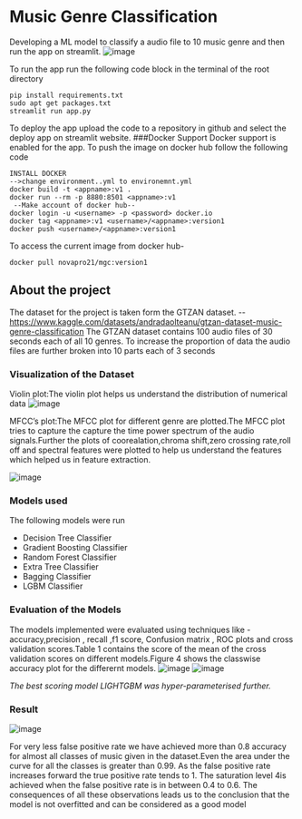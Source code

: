 # Music Genre Classification
Developing a ML model to classify a audio file to 10 music genre and then run the app on streamlit.
![image](https://github.com/Mythanos99/Music-Genre-Classification/assets/76528489/29bf1b39-6139-4492-9290-f896a0e3dcf5)


To run the app run the following code block in the terminal of the root directory
```
pip install requirements.txt
sudo apt get packages.txt
streamlit run app.py
```
To deploy the app upload the code to a repository in github and select the deploy app on streamlit website.
###Docker Support
Docker support is enabled for the app. To push  the image on docker hub follow the following code
```
INSTALL DOCKER
-->change environment..yml to environemnt.yml
docker build -t <appname>:v1 .
docker run --rm -p 8880:8501 <appname>:v1
 --Make account of docker hub--
docker login -u <username> -p <password> docker.io
docker tag <appname>:v1 <username>/<appname>:version1
docker push <username>/<appname>:version1

```
To access the current image from docker hub-
```
docker pull novapro21/mgc:version1
```
## About the project
The dataset for the project is taken form the GTZAN dataset.
--https://www.kaggle.com/datasets/andradaolteanu/gtzan-dataset-music-genre-classification
The GTZAN dataset contains 100 audio files of 30 seconds each of all 10 genres. To increase the
proportion of data the audio files are further broken into 10 parts each of 3 seconds

### Visualization of the Dataset
Violin plot:The violin plot helps us understand the distribution of numerical data
![image](https://github.com/Mythanos99/Music-Genre-Classification/assets/76528489/b04dbe53-c66b-464a-ab08-f26aba147357)


MFCC’s plot:The MFCC plot for different genre are plotted.The MFCC plot tries to capture
the capture the time power spectrum of the audio signals.Further the plots of coorealation,chroma
shift,zero crossing rate,roll off and spectral features were plotted to help us understand the features
which helped us in feature extraction.

![image](https://github.com/Mythanos99/Music-Genre-Classification/assets/76528489/8a4dbda6-1531-4a5f-95f7-f5b94f592c25)

### Models used
The following models were run 
* Decision Tree Classifier
* Gradient Boosting Classifier
* Random Forest Classifier
* Extra Tree Classifier
* Bagging Classifier
* LGBM Classifier


### Evaluation of the Models

The models implemented were evaluated using techniques like -accuracy,precision , recall ,f1 score,
Confusion matrix , ROC plots and cross validation scores.Table 1 contains the score of the mean
of the cross validation scores on different models.Figure 4 shows the classwise accuracy plot for the
differernt models.
![image](https://github.com/Mythanos99/Music-Genre-Classification/assets/76528489/d6ea111e-6f8c-4454-b990-845c16788dba)
![image](https://github.com/Mythanos99/Music-Genre-Classification/assets/76528489/7afa7ec9-85f6-4226-a517-a6ce9dc34a65)

*The best scoring model LIGHTGBM was hyper-parameterised further.*

### Result

![image](https://github.com/Mythanos99/Music-Genre-Classification/assets/76528489/e917cbc9-6199-418a-b691-af5a4dfcb8e2)

For very less false positive rate we have achieved more than 0.8 accuracy for almost all classes of
music given in the dataset.Even the area under the curve for all the classes is greater than 0.99.
As the false positive rate increases forward the true positive rate tends to 1. The saturation level
4is achieved when the false positive rate is in between 0.4 to 0.6. The consequences of all these
observations leads us to the conclusion that the model is not overfitted and can be considered as a
good model

